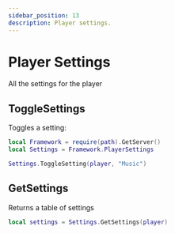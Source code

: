 ```yaml
---
sidebar_position: 13
description: Player settings.
---
```


# Player Settings
All the settings for the player

## ToggleSettings
Toggles a setting:

```lua
local Framework = require(path).GetServer()
local Settings = Framework.PlayerSettings

Settings.ToggleSetting(player, "Music")
```

## GetSettings
Returns a table of settings

```lua
local settings = Settings.GetSettings(player)
```